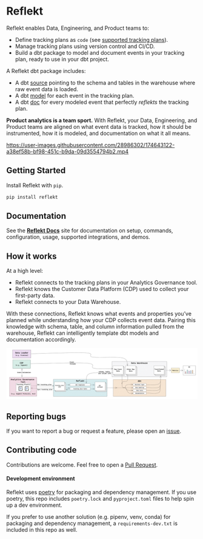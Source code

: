 <!--
SPDX-FileCopyrightText: 2022 Gregory Clunies <greg@reflekt-ci.com>

SPDX-License-Identifier: Apache-2.0
-->

# Reflekt
Reflekt enables Data, Engineering, and Product teams to:
- Define tracking plans as `code` (see [supported tracking plans](https://www.notion.so/reflekt-ci/Reflekt-Docs-a27c2dd7006b4584b6a451819b09cdb7#725dd17834dd4f13b5966c6cbf4e5369)).
- Manage tracking plans using version control and CI/CD.
- Build a dbt package to model and document events in your tracking plan, ready to use in your dbt project.

A Reflekt dbt package includes:
- A dbt [source](https://docs.getdbt.com/docs/building-a-dbt-project/using-sources) pointing to the schema and tables in the warehouse where raw event data is loaded.
- A dbt [model](https://docs.getdbt.com/docs/building-a-dbt-project/building-models) for each event in the tracking plan.
- A dbt [doc](https://docs.getdbt.com/docs/building-a-dbt-project/documentation) for every modeled event that perfectly *reflekts* the tracking plan.

**Product analytics is a team sport.** With Reflekt, your Data, Engineering, and Product teams are aligned on what event data is tracked, how it should be instrumented, how it is modeled, and documentation on what it all means.

https://user-images.githubusercontent.com/28986302/174643122-a38ef58b-bf98-451c-b9da-09d3554794b2.mp4


## Getting Started
Install Reflekt with `pip`.
```bash
pip install reflekt
```

## Documentation
See the **[Reflekt Docs](https://reflekt-ci.notion.site/Reflekt-Docs-a27c2dd7006b4584b6a451819b09cdb7)** site for documentation on setup, commands, configuration, usage, supported integrations, and demos.

## How it works
At a high level:
- Reflekt connects to the tracking plans in your Analytics Governance tool.
- Reflekt knows the Customer Data Platform (CDP) used to collect your first-party data.
- Reflekt connects to your Data Warehouse.

With these connections, Reflekt knows what events and properties you’ve planned while understanding how your CDP collects event data. Pairing this knowledge with schema, table, and column information pulled from the warehouse, Reflekt can intelligently template dbt models and documentation accordingly.

![reflekt-architecture](/docs/reflekt-arch-flow.jpg)

## Reporting bugs
If you want to report a bug or request a feature, please open an [issue](https://github.com/GClunies/reflekt/issues).

## Contributing code
Contributions are welcome. Feel free to open a [Pull Request](https://github.com/GClunies/reflekt/pulls).

#### Development environment
Reflekt uses [poetry](https://python-poetry.org/) for packaging and dependency management. If you use poetry, this repo includes `poetry.lock` and `pyproject.toml` files to help spin up a dev environment.

If you prefer to use another solution (e.g. pipenv, venv, conda) for packaging and dependency management, a `requirements-dev.txt` is included in this repo as well.
